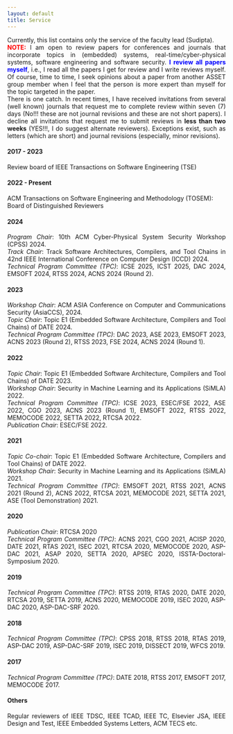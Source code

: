 ```yaml
---
layout: default
title: Service
---
```


<p style="text-align:justify">
Currently, this list contains only the service of the faculty lead (Sudipta). 
<br>
<font color="red"><b>NOTE:</b></font>
I am open to review papers for conferences and journals that incorporate 
topics in (embedded) systems, real-time/cyber-physical systems, software 
engineering and software security. <font color="blue"><b>I review all papers myself</b></font>, 
i.e., I read all the papers I get for review and I write reviews myself. Of course, time 
to time, I seek opinions about a paper from another ASSET group member when 
I feel that the person is more expert than myself for the topic targeted in the paper.  
<br>
There is one catch. In recent times, I have received invitations from several 
(well known) journals that request me to 
complete review within seven (7) days (No!!! these are not journal revisions and 
these are not short papers). I decline all invitations that request me to submit 
reviews in <b>less than two weeks</b> (YES!!!, I do suggest alternate 
reviewers). Exceptions exist, such as letters (which are short) and journal 
revisions (especially, minor revisions).   
</p>

#### 2017 - 2023

Review board of IEEE Transactions on Software Engineering (TSE)

#### 2022 - Present

ACM Transactions on Software Engineering and Methodology (TOSEM): Board of Distinguished Reviewers

#### 2024
<p style="text-align:justify">
<i>Program Chair</i>: 10th ACM Cyber-Physical System Security Workshop (CPSS) 2024.
<br>
<i>Track Chair</i>: Track Software Architectures, Compilers, and Tool Chains in 42nd IEEE International Conference on Computer Design (ICCD) 2024.
<br>
<i>Technical Program Committee (TPC)</i>: ICSE 2025, ICST 2025, DAC 2024, EMSOFT 2024, RTSS 2024, ACNS 2024 (Round 2). 
</p> 

#### 2023
<p style="text-align:justify">
<i>Workshop Chair</i>: ACM ASIA Conference on Computer and Communications Security (AsiaCCS), 2024.
<br>
<i>Topic Chair</i>: Topic E1 (Embedded Software Architecture, Compilers and Tool Chains) of DATE 2024.
<br>
<i>Technical Program Committee (TPC)</i>: DAC 2023, ASE 2023, EMSOFT 2023, ACNS 2023 (Round 2), RTSS 2023, FSE 2024, ACNS 2024 (Round 1). 
</p> 

#### 2022
<p style="text-align:justify">
<i>Topic Chair</i>: Topic E1 (Embedded Software Architecture, Compilers and Tool Chains) of DATE 2023.
<br>
<i>Workshop Chair</i>: Security in Machine Learning and its Applications (SiMLA) 2022.
<br>
<i>Technical Program Committee (TPC)</i>: ICSE 2023, ESEC/FSE 2022, ASE 2022, CGO 2023, ACNS 2023 (Round 1), EMSOFT 2022, RTSS 2022, MEMOCODE 2022, SETTA 2022, RTCSA 2022.  
<br>
<i>Publication Chair</i>: ESEC/FSE 2022.
</p> 

#### 2021

<p style="text-align:justify">
<i>Topic Co-chair</i>: Topic E1 (Embedded Software Architecture, Compilers and Tool Chains) of DATE 2022.
<br>
<i>Workshop Chair</i>: Security in Machine Learning and its Applications (SiMLA) 2021.
<br>
<i>Technical Program Committee (TPC)</i>: EMSOFT 2021, RTSS 2021, ACNS 2021 (Round 2), ACNS 2022, RTCSA 2021, MEMOCODE 2021, SETTA 2021, ASE (Tool Demonstration) 2021.
</p> 

#### 2020

<p style="text-align:justify">
<i>Publication Chair</i>: RTCSA 2020
<br>
<i>Technical Program Committee (TPC)</i>: ACNS 2021, CGO 2021, ACISP 2020, DATE 2021, RTAS 2021, ISEC 2021, RTCSA 2020, MEMOCODE 2020, ASP-DAC 2021, ASAP 2020, SETTA 2020, APSEC 2020, ISSTA-Doctoral-Symposium 2020.  
</p> 

#### 2019

<p style="text-align:justify">
<i>Technical Program Committee (TPC)</i>: RTSS 2019, RTAS 2020, DATE 2020, RTCSA 2019, SETTA 2019, ACNS 2020, MEMOCODE 2019, ISEC 2020, ASP-DAC 2020, ASP-DAC-SRF 2020. 
</p> 

#### 2018

<p style="text-align:justify">
<i>Technical Program Committee (TPC)</i>: CPSS 2018, RTSS 2018, RTAS 2019, ASP-DAC 2019, ASP-DAC-SRF 2019, ISEC 2019, DISSECT 2019, WFCS 2019.
</p>

#### 2017

<p style="text-align:justify">
<i>Technical Program Committee (TPC)</i>: DATE 2018, RTSS 2017, EMSOFT 2017, MEMOCODE 2017.
</p>


#### Others

<p style="text-align:justify">
Regular reviewers of IEEE TDSC, IEEE TCAD, IEEE TC, Elsevier JSA, IEEE Design and Test, IEEE Embedded Systems Letters, 
ACM TECS etc.
</p>
